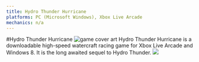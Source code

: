 ```yaml
---
title: Hydro Thunder Hurricane
platforms: PC (Microsoft Windows), Xbox Live Arcade
mechanics: n/a
---
```

#Hydro Thunder Hurricane
![game cover art](//images.igdb.com/igdb/image/upload/t_thumb/rmovjwfefpg9dwgmy8cn.jpg "Logo Title Text 1")
Hydro Thunder Hurricane is a downloadable high-speed watercraft racing game for Xbox Live Arcade and Windows 8. It is the long awaited sequel to Hydro Thunder.
<img src="//images.igdb.com/igdb/image/upload/t_thumb/crz2fazzh9vun4o86scy.jpg"/>
